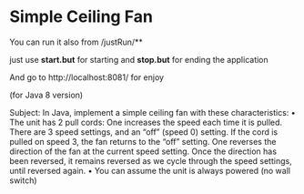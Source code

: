 # Simple Ceiling Fan

You can run it also from /justRun/**

just use <b>start.but</b> for starting and <b>stop.but</b> for ending the application

And go to http://localhost:8081/ for enjoy
 
(for Java 8 version)



Subject:
In Java,  implement a simple ceiling fan with these characteristics:
•    The unit has 2 pull cords:   One increases the speed each time it is pulled.  There are 3 speed settings, and an “off” (speed 0) setting.   If the cord is pulled on speed 3, the fan returns to the “off” setting. One reverses the direction of the fan at the current speed setting. Once the direction has been reversed, it remains reversed as we cycle through the speed settings, until reversed again.
•    You can assume the unit is always powered (no wall switch)
